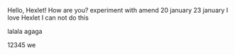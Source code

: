 Hello, Hexlet! How are you?
experiment with amend
20 january
23 january
I love Hexlet
I can not do this

lalala
agaga


12345
we

